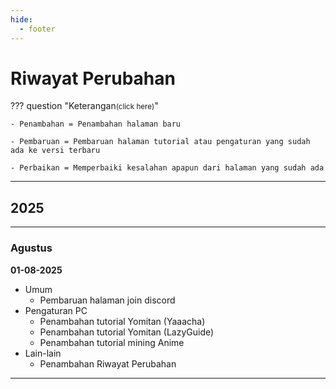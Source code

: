 ```yaml
---
hide:
  - footer
---
```

# Riwayat Perubahan

??? question "Keterangan<small>(click here)</small>"

    - Penambahan = Penambahan halaman baru

    - Pembaruan = Pembaruan halaman tutorial atau pengaturan yang sudah ada ke versi terbaru

    - Perbaikan = Memperbaiki kesalahan apapun dari halaman yang sudah ada

---

## 2025

---

### Agustus

**01-08-2025**

- Umum
	- Pembaruan halaman join discord
- Pengaturan PC
	- Penambahan tutorial Yomitan (Yaaacha)
	- Penambahan tutorial Yomitan (LazyGuide)
	- Penambahan tutorial mining Anime
- Lain-lain
	- Penambahan Riwayat Perubahan


---